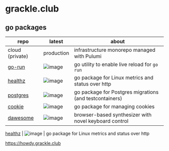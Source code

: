 # grackle.club

## go packages
repo | latest | about
--- | --- | ---
cloud (private) | production | infrastructure monorepo managed with Pulumi
[go-run](https://github.com/grackleclub/go-run) | ![image](https://img.shields.io/github/v/release/grackleclub/go-run) | go utility to enable live reload for `go run`
[healthz](https://github.com/grackleclub/healthz) | ![image](https://img.shields.io/github/v/release/grackleclub/healthz) | go package for Linux metrics and status over http
[postgres](https://github.com/grackleclub/postgres) | ![image](https://img.shields.io/github/v/release/grackleclub/postgres) | go package for Postgres migrations (and testcontainers)
[cookie](https://github.com/grackleclub/cookie) | ![image](https://img.shields.io/github/v/release/grackleclub/cookie) | go package for managing cookies
[dawesome](https://github.com/grackleclub/dawesome) | ![image](https://img.shields.io/github/v/release/grackleclub/dawesome) | browser-based synthesizer with novel keyboard control


[healthz](https://github.com/grackleclub/healthz) | ![image](https://img.shields.io/github/v/release/grackleclub/healthz) | go package for Linux metrics and status over http

https://howdy.grackle.club
